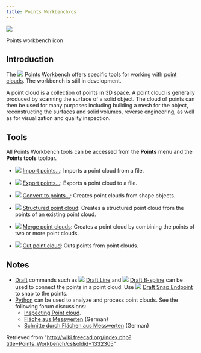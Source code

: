 ```yaml
---
title: Points Workbench/cs
---
```


![](/images/Workbench_Points.svg)

Points workbench icon

## Introduction

The ![](/images/Workbench_Points.svg) [Points Workbench](/Points_Workbench "Points Workbench") offers specific tools for working with [point clouds](http://en.wikipedia.org/wiki/Point_cloud). The workbench is still in development.

A point cloud is a collection of points in 3D space. A point cloud is generally produced by scanning the surface of a solid object. The cloud of points can then be used for many purposes including building a mesh for the object, reconstructing the surfaces and solid volumes, reverse engineering, as well as for visualization and quality inspection.

## Tools

All Points Workbench tools can be accessed from the **Points** menu and the **Points tools** toolbar.

- ![](/images/Points_Import.svg) [Import points...](/Points_Import "Points Import"): Imports a point cloud from a file.

- ![](/images/Points_Export.svg) [Export points...](/Points_Export "Points Export"): Exports a point cloud to a file.

- ![](/images/Points_Convert.svg) [Convert to points...](/Points_Convert "Points Convert"): Creates point clouds from shape objects.

- ![](/images/Points_Structure.svg) [Structured point cloud](/Points_Structure "Points Structure"): Creates a structured point cloud from the points of an existing point cloud.

- ![](/images/Points_Merge.svg) [Merge point clouds](/Points_Merge "Points Merge"): Creates a point cloud by combining the points of two or more point clouds.

- ![](/images/Points_PolyCut.svg) [Cut point cloud](/Points_PolyCut "Points PolyCut"): Cuts points from point clouds.

## Notes

- [Draft](/Draft_Workbench "Draft Workbench") commands such as ![](/images/Draft_Line.svg) [Draft Line](/Draft_Line "Draft Line") and ![](/images/Draft_BSpline.svg) [Draft B-spline](/Draft_BSpline "Draft BSpline") can be used to connect the points in a point cloud. Use ![](/images/Draft_Snap_Endpoint.svg) [Draft Snap Endpoint](/Draft_Snap_Endpoint "Draft Snap Endpoint") to snap to the points.
- [Python](/Python "Python") can be used to analyze and process point clouds. See the following forum discussions:
  - [Inspecting Point cloud](http://forum.freecadweb.org/viewtopic.php?f=3&t=16098).
  - [Fläche aus Messwerten](http://forum.freecadweb.org/viewtopic.php?f=13&t=15988) (German)
  - [Schnitte durch Flächen aus Messwerten](http://forum.freecadweb.org/viewtopic.php?f=13&t=16103) (German)

Retrieved from "<http://wiki.freecad.org/index.php?title=Points_Workbench/cs&oldid=1332305>"
